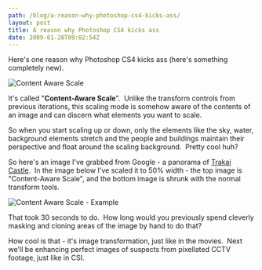 ```yaml
---
path: /blog/a-reason-why-photoshop-cs4-kicks-ass/
layout: post
title: A reason why Photoshop CS4 kicks ass
date: 2009-01-28T09:02:54Z
---
```


Here's one reason why Photoshop CS4 kicks ass (here's something completely new).

![Content Aware Scale](http://uploads.psyked.co.uk/2009/01/contentawarescale.jpg "Content Aware Scale")

It's called "**Content-Aware Scale**".  Unlike the transform controls from previous iterations, this scaling mode is somehow aware of the contents of an image and can discern what elements you want to scale.

So when you start scaling up or down, only the elements like the sky, water, background elements stretch and the people and buildings maintain their perspective and float around the scaling background.  Pretty cool huh?

So here's an image I've grabbed from Google - a panorama of [Trakai Castle](http://en.wikipedia.org/wiki/Trakai_Island_Castle).  In the image below I've scaled it to 50% width - the top image is "Content-Aware Scale", and the bottom image is shrunk with the normal transform tools.

![Content Aware Scale - Example](http://uploads.psyked.co.uk/2009/01/contentawareexample.jpg "Content Aware Scale - Example")

That took 30 seconds to do.  How long would you previously spend cleverly masking and cloning areas of the image by hand to do that?

How cool is that - it's image transformation, just like in the movies.  Next we'll be enhancing perfect images of suspects from pixellated CCTV footage, just like in CSI.